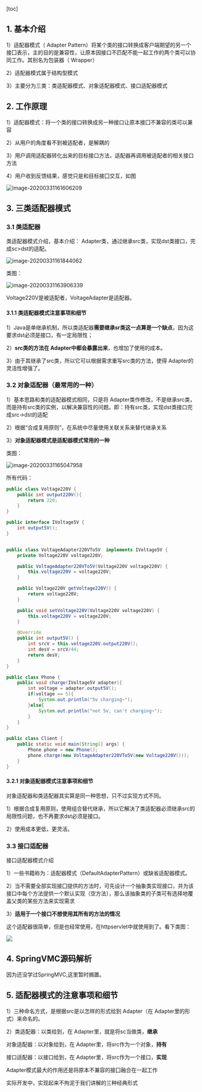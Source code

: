 [toc]

## 1. 基本介绍

1）适配器模式（ Adapter Pattern）将某个类的接口转换成客户端期望的另一个接囗表示，主的目的是兼容性，让原本因接口不匹配不能一起工作的两个类可以协同工作。其别名为包装器（ Wrapper）

2）适配器模式属于结构型模式

3）主要分为三类：类适配器模式、对象适配器模式、接口适配器模式

## 2. 工作原理

1）适配器模式：将一个类的接口转换成另一种接口让原本接囗不兼容的类可以兼容

2）从用户的角度看不到被适配者，是解耦的

3）用户调用适配器转化出来的目标接口方法，适配器再调用被适配者的相关接口方法

4）用户收到反馈结果，感觉只是和目标接囗交互，如图

![image-20200331161606209](https://i.loli.net/2020/03/31/NjbfvoFBTGZJOgm.png)

## 3. 三类适配器模式

### 3.1 类适配器

类适配器模式介绍，基本介绍： Adapter类，通过继承src类，实现dst类接口，完成sc>dst的适配。

![image-20200331161844062](https://i.loli.net/2020/03/31/5OHlkXGVnfbt6Ko.png)

类图：

![image-20200331163906339](https://i.loli.net/2020/03/31/Ct4THesULD3dquQ.png)

Voltage220V是被适配者，VoltageAdapter是适配器。

#### 3.1.1 类适配器模式注意事项和细节

1）Java是单继承机制，所以类适配器**需要继承sr类这一点算是一个缺点**，因为这要求dst必须是接口，有一定局限性；

2）**src类的方法在 Adapter中都会暴露出来**，也增加了使用的成本。

3）由于其继承了src类，所以它可以根据需求重写src类的方法，使得 Adapter的灵活性增强了。

### 3.2 对象适配器（最常用的一种）

1）基本思路和类的适配器模式相同，只是将 Adapter类作修改，不是继承src类，而是持有src类的实例，以解决兼容性的问题。即：持有src类，实现dst类接口完成src->dst的适配

2）根据“合成复用原则”，在系统中尽量使用关联关系来替代继承关系

3）**对象适配器模式是适配器模式常用的一种**

类图：

![image-20200331165047958](https://i.loli.net/2020/03/31/o2ZFSIzxEmaQbG9.png)

所有代码：

```java
public class Voltage220V {
    public int output220V(){
        return 220;
    }
}

public interface IVoltage5V {
    int output5V();
}


public class VoltageAdapter220VTo5V  implements IVoltage5V {
    private Voltage220V voltage220V;

    public VoltageAdapter220VTo5V(Voltage220V voltage220V) {
        this.voltage220V = voltage220V;
    }

    public Voltage220V getVoltage220V() {
        return voltage220V;
    }

    public void setVoltage220V(Voltage220V voltage220V) {
        this.voltage220V = voltage220V;
    }

    @Override
    public int output5V() {
        int srcV = this.voltage220V.output220V();
        int desV = srcV/44;
        return desV;
    }
}

public class Phone {
    public void charge(IVoltage5V adapter){
        int voltage = adapter.output5V();
        if(voltage == 5){
            System.out.println("5v charging~");
        }else{
            System.out.println("not 5v, can't charging~");
        }
    }
}

public class Client {
    public static void main(String[] args) {
        Phone phone = new Phone();
        phone.charge(new VoltageAdapter220VTo5V(new Voltage220V()));
    }
}


```

#### 3.2.1 对象适配器模式注意事项和细节

对象适配器和类适配器其实算是同一种思想，只不过实现方式不同。

1）根据合成复用原则，使用组合替代继承，所以它解决了类适配器必须继承src的
局限性问题，也不再要求dst必须是接口。

2）使用成本更低，更灵活。

### 3.3 接口适配器

接口适配器模式介绍

1）一些书籍称为：适配器模式（DefaultAdapterPattern）或缺省适配器模式。

2）当不需要全部实现接囗提供的方法时，可先设计一个抽象类实现接口，并为该接口中每个方法提供一个默认实现（空方法），那么该抽象类的子类可有选择地覆盖父类的某些方法来实现需求

3）**适用于一个接口不想使用其所有的方法的情况**

这个适配器很简单，但是也经常使用，在httpservlet中就使用到了。看下类图：

![](https://pic.downk.cc/item/5e8311a1504f4bcb041bee83.png)

## 4. SpringVMC源码解析

因为还没学过SpringMVC,这里暂时搁置。

## 5. 适配器模式的注意事项和细节

1）三种命名方式，是根据src是以怎样的形式给到 Adapter（在 Adapter里的形式）来命名的。

2）类适配器：以类给到，在 Adapter里，就是将sc当做类，**继承**

对象适配器：以对象给到，在 Adapter里，将src作为一个对象，**持有**

接口适配器：以接口给到，在 Adapter里，将src作为一个接口，**实现**

Adapter模式最大的作用还是将原本不兼容的接囗融合在一起工作

实际开发中，实现起来不拘泥于我们讲解的三种经典形式